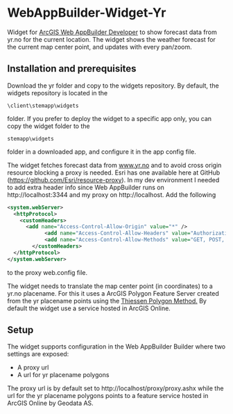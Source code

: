 # WebAppBuilder-Widget-Yr
Widget for <a href="https://developers.arcgis.com/web-appbuilder/">ArcGIS Web AppBuilder Developer</a> to show forecast data from yr.no for the current location. The widget shows the weather forecast for the current map center point, and updates with every pan/zoom.

## Installation and prerequisites
Download the yr folder and copy to the widgets repository. By default, the widgets repository is located in the 
``` 
\client\stemapp\widgets 
``` 
folder. If you prefer to deploy the widget to a specific app only, you can copy the widget folder to the 
``` 
stemapp\widgets
``` 
folder in a downloaded app, and configure it in the app config file.

The widget fetches forecast data from www.yr.no and to avoid cross origin resource blocking a proxy is needed. Esri has one available here at GitHub (https://github.com/Esri/resource-proxy). In my dev environment I needed to add extra header info since Web AppBuilder runs on http://localhost:3344 and my proxy on http://localhost. Add the following
```xml
<system.webServer>  
  <httpProtocol>  
    <customHeaders>  
      <add name="Access-Control-Allow-Origin" value="*" />  
			<add name="Access-Control-Allow-Headers" value="Authorization, Origin, X-Requested-With, Content-Type, Accept, User-Agent" />  
			<add name="Access-Control-Allow-Methods" value="GET, POST, PUT, DELETE, OPTIONS" />  
		</customHeaders>  
  </httpProtocol>  
</system.webServer>

```
to the proxy web.config file. 

The widget needs to translate the map center point (in coordinates) to a yr.no placename. For this it uses a ArcGIS Polygon Feature Server created from the yr placename points using the <a href="http://pro.arcgis.com/en/pro-app/tool-reference/analysis/create-thiessen-polygons.htm">Thiessen Polygon Method.</a> By default the widget use a service hosted in ArcGIS Online.  

## Setup
The widget supports configuration in the Web AppBuilder Builder where two settings are exposed:
* A proxy url
* A url for yr placename polygons

The proxy url is by default set to http://localhost/proxy/proxy.ashx while the url for the yr placename polygons points to a feature service hosted in ArcGIS Online by Geodata AS.
